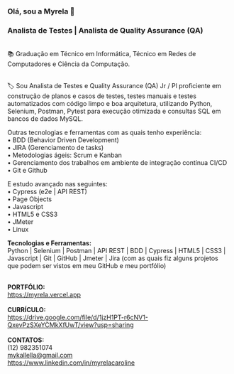 ### Olá, sou a Myrela 👋
### Analista de Testes | Analista de Quality Assurance (QA)
<br>
📚 Graduação em Técnico em Informática, Técnico em Redes de Computadores e Ciência da Computação. 
<br><br>

🏷️ Sou Analista de Testes e Quality Assurance (QA) Jr / Pl proficiente em construção de planos e casos de testes, testes manuais e testes automatizados com código limpo e boa arquitetura, utilizando Python, Selenium, Postman, Pytest para execução otimizada e consultas SQL em bancos de dados MySQL.
<br>

Outras tecnologias e ferramentas com as quais tenho experiência: <br>
• BDD (Behavior Driven Development) <br>
• JIRA (Gerenciamento de tasks) <br>
• Metodologias ágeis: Scrum e Kanban <br>
• Gerenciamento dos trabalhos em ambiente de integração contínua CI/CD <br>
• Git e Github <br>

E estudo avançado nas seguintes: <br>
• Cypress (e2e | API REST) <br>
• Page Objects <br>
• Javascript <br>
• HTML5 e CSS3 <br>
• JMeter <br>
• Linux <br>

<strong>Tecnologias e Ferramentas:</strong>
<br>
Python | Selenium | Postman | API REST | BDD | Cypress | HTML5 | CSS3 | Javascript | Git | GitHub | Jmeter | Jira (com as quais fiz alguns projetos que podem ser vistos em meu GitHub e meu portfólio)
<br><br>

<strong>PORTFÓLIO: </strong>
<br>
https://myrela.vercel.app
<br><br>
<strong>CURRÍCULO: </strong>
<br>
https://drive.google.com/file/d/1jzH1PT-r6cNV1-QxevPzSXeYCMkXfUwT/view?usp=sharing
<br><br>
<strong>CONTATOS:</strong> 
<br>
(12) 982351074
<br>
mykallella@gmail.com
<br>
https://www.linkedin.com/in/myrelacaroline




